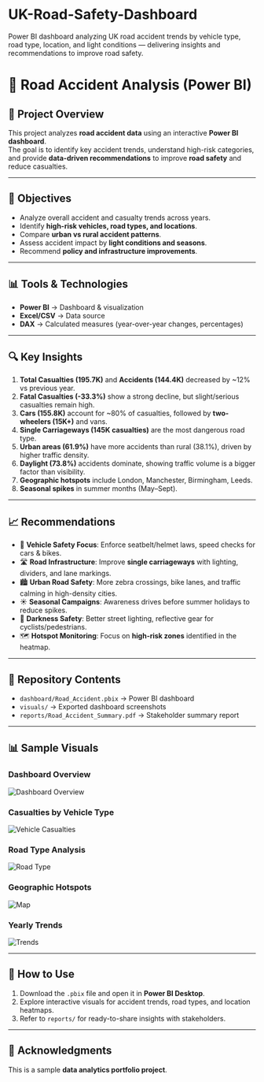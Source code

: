 # UK-Road-Safety-Dashboard
Power BI dashboard analyzing UK road accident trends by vehicle type, road type, location, and light conditions — delivering insights and recommendations to improve road safety.

# 🚦 Road Accident Analysis (Power BI)

## 📌 Project Overview
This project analyzes **road accident data** using an interactive **Power BI dashboard**.  
The goal is to identify key accident trends, understand high-risk categories, and provide **data-driven recommendations** to improve **road safety** and reduce casualties.  

---

## 🎯 Objectives
- Analyze overall accident and casualty trends across years.  
- Identify **high-risk vehicles, road types, and locations**.  
- Compare **urban vs rural accident patterns**.  
- Assess accident impact by **light conditions and seasons**.  
- Recommend **policy and infrastructure improvements**.  

---

## 📊 Tools & Technologies
- **Power BI** → Dashboard & visualization  
- **Excel/CSV** → Data source  
- **DAX** → Calculated measures (year-over-year changes, percentages)  

---

## 🔍 Key Insights
1. **Total Casualties (195.7K)** and **Accidents (144.4K)** decreased by ~12% vs previous year.  
2. **Fatal Casualties (-33.3%)** show a strong decline, but slight/serious casualties remain high.  
3. **Cars (155.8K)** account for ~80% of casualties, followed by **two-wheelers (15K+)** and vans.  
4. **Single Carriageways (145K casualties)** are the most dangerous road type.  
5. **Urban areas (61.9%)** have more accidents than rural (38.1%), driven by higher traffic density.  
6. **Daylight (73.8%)** accidents dominate, showing traffic volume is a bigger factor than visibility.  
7. **Geographic hotspots** include London, Manchester, Birmingham, Leeds.  
8. **Seasonal spikes** in summer months (May–Sept).  

---

## 📈 Recommendations
- 🚗 **Vehicle Safety Focus**: Enforce seatbelt/helmet laws, speed checks for cars & bikes.  
- 🛣️ **Road Infrastructure**: Improve **single carriageways** with lighting, dividers, and lane markings.  
- 🏙️ **Urban Road Safety**: More zebra crossings, bike lanes, and traffic calming in high-density cities.  
- ☀️ **Seasonal Campaigns**: Awareness drives before summer holidays to reduce spikes.  
- 🌃 **Darkness Safety**: Better street lighting, reflective gear for cyclists/pedestrians.  
- 🗺️ **Hotspot Monitoring**: Focus on **high-risk zones** identified in the heatmap.  

---

## 📂 Repository Contents
- `dashboard/Road_Accident.pbix` → Power BI dashboard  
- `visuals/` → Exported dashboard screenshots  
- `reports/Road_Accident_Summary.pdf` → Stakeholder summary report  

---

## 📊 Sample Visuals

### Dashboard Overview
![Dashboard Overview](visuals/RoadAccident_Overview.png)

### Casualties by Vehicle Type
![Vehicle Casualties](visuals/RoadAccident_Vehicles.png)

### Road Type Analysis
![Road Type](visuals/RoadAccident_RoadType.png)

### Geographic Hotspots
![Map](visuals/RoadAccident_Map.png)

### Yearly Trends
![Trends](visuals/RoadAccident_Trends.png)

---

## 📌 How to Use
1. Download the `.pbix` file and open it in **Power BI Desktop**.  
2. Explore interactive visuals for accident trends, road types, and location heatmaps.  
3. Refer to `reports/` for ready-to-share insights with stakeholders.  

---

## 🙌 Acknowledgments
This is a sample **data analytics portfolio project**. 

